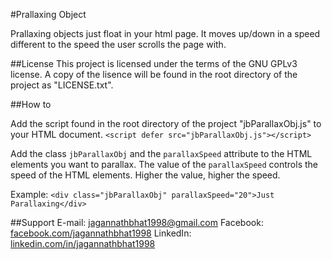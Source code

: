 #Prallaxing Object

Prallaxing objects just float in your html page. It moves up/down in a speed different to the speed the user scrolls the page with.

##License
This project is licensed under the terms of the GNU GPLv3 license. A copy of the lisence will be found in the root directory of the project as "LICENSE.txt".

##How to

Add the script found in the root directory of the project "jbParallaxObj.js" to your HTML document.
`<script defer src="jbParallaxObj.js"></script>`

Add the class `jbParallaxObj` and the `parallaxSpeed` attribute to the HTML elements you want to parallax. The value of the `parallaxSpeed` controls the speed of the HTML elements. Higher the value, higher the speed.

Example:
`<div class="jbParallaxObj" parallaxSpeed="20">Just Parallaxing</div>`

##Support
E-mail: [jagannathbhat1998@gmail.com](mailto:jagannathbhat1998@gmail.com)
Facebook: [facebook.com/jagannathbhat1998](https://facebook.com/jagannathbhat1998)
LinkedIn: [linkedin.com/in/jagannathbhat1998](https://linkedin.com/in/jagannathbhat1998)
